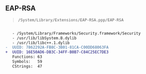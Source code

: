 ## EAP-RSA

> `/System/Library/Extensions/EAP-RSA.ppp/EAP-RSA`

```diff

   - /System/Library/Frameworks/Security.framework/Security
   - /usr/lib/libSystem.B.dylib
   - /usr/lib/libc++.1.dylib
-  UUID: 7862292A-FB8C-3B01-81CA-C00DD68063FA
+  UUID: 16E50AD6-DB3C-34FF-B0B7-C84C25EC7DE3
   Functions: 63
   Symbols:   59
   CStrings:  47

```
